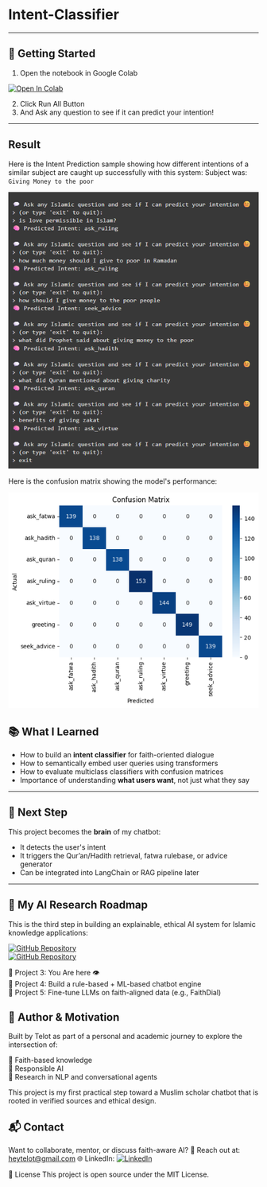 # Intent-Classifier


---

## 🚀 Getting Started

1. Open the notebook in Google Colab

<p align="left">
  <a href="https://colab.research.google.com/drive/1Cg9KvaqDgamkh3gTeKKOq_4XpOXp5_hp?usp=sharing">
    <img src="https://colab.research.google.com/assets/colab-badge.svg" alt="Open In Colab" width="150"/>
  </a>
</p>

2. Click Run All Button
3. And Ask any question to see if it can predict your intention!

---

## Result

Here is the Intent Prediction sample showing how different intentions of a similar subject are caught up successfully with this system: Subject was: `  Giving Money to the poor  `  

![Intention Prediction in Live](Intention_Prediction.png)  

Here is the confusion matrix showing the model's performance:  

![Confusion Matrix](confusion_matrix.png)  


## 📚 What I Learned

- How to build an **intent classifier** for faith-oriented dialogue
- How to semantically embed user queries using transformers
- How to evaluate multiclass classifiers with confusion matrices
- Importance of understanding **what users want**, not just what they say

---

## 🧱 Next Step

This project becomes the **brain** of my chatbot:
- It detects the user's intent
- It triggers the Qur’an/Hadith retrieval, fatwa rulebase, or advice generator
- Can be integrated into LangChain or RAG pipeline later

---

## 🔬 My AI Research Roadmap

This is the third step in building an explainable, ethical AI system for Islamic knowledge applications:  

<a href="https://github.com/Akane-Asahi/Text-Classification-Islamic-vs-Non-Islamic-Content">
  <img src="https://img.shields.io/badge/Project_1-Text_Classification-blue?style=for-the-badge&logo=github" alt="GitHub Repository">
</a>    <br>
<a href="https://github.com/Akane-Asahi/Qur-an-Hadith-semantic-search-QA-retrieval-">
  <img src="https://img.shields.io/badge/Project_2-Qur’an_&_Hadith_semantic_search_(QA_retrieval)-blue?style=for-the-badge&logo=github" alt="GitHub Repository">
</a>      <br>

🧠 Project 3: You Are here  👁️  
🧩 Project 4: Build a rule-based + ML-based chatbot engine  
🤖 Project 5: Fine-tune LLMs on faith-aligned data (e.g., FaithDial)  

## 🤝 Author & Motivation
Built by Telot as part of a personal and academic journey to explore the intersection of:

📜 Faith-based knowledge  
🧠 Responsible AI  
🧪 Research in NLP and conversational agents  

This project is my first practical step toward a Muslim scholar chatbot that is rooted in verified sources and ethical design.

## 📬 Contact

Want to collaborate, mentor, or discuss faith-aware AI?
📧 Reach out at: heytelot@gmail.com
🌐 LinkedIn: 
<a href="https://www.linkedin.com/in/mosfaiulalam/">
  <img src="https://img.shields.io/badge/Connect%20on%20LinkedIn-Mosfaiul%20Alam-blue?style=for-the-badge&logo=linkedin" alt="LinkedIn" width="250"/>
</a>

🪪 License
This project is open source under the MIT License.
